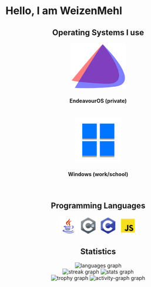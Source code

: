 <div align>
	<h1>Hello, I am WeizenMehl</h1>
</div>
<div align='center'>
	<h2>Operating Systems I use</h2>
</div>

<div align='center'>
    <img src="assets/eos-icon.png" width="150" height="125"/>
    <h4>EndeavourOS (private)</h4>
    <br>
    <img src="assets/windows11-icon.png" width="125" height="125"/>
    <h4>Windows (work/school)</h4>
</div>
<br>
<div align='center'>
	<h2>Programming Languages</h2>
</div>

<div align='center'>
	<img src="assets/java-icon.png" width="50" height="50"/>
	<img src="assets/csharp-icon.png" width="50" height="50"/>
	<img src="assets/c-icon.png" width="50" height="50"/>
	<img src="assets/js-icon.png" width="50" height="50"/>
</div>

<div align="center">
  <h2>Statistics</h2>
  <img src="https://github-readme-stats.vercel.app/api/top-langs?username=WeizenMehl&locale=en&hide_title=false&layout=compact&card_width=320&langs_count=5&theme=gotham&hide_border=true&order=2" height="150" alt="languages graph"  />
  <br>
  <img src="https://streak-stats.demolab.com?user=WeizenMehl&locale=en&mode=daily&theme=rose_pine&hide_border=true&border_radius=5&date_format=n/j%5B/Y%5D&order=3" height="150" alt="streak graph"  />
  <img src="https://github-readme-stats.vercel.app/api?username=WeizenMehl&hide_title=false&hide_rank=false&show_icons=true&include_all_commits=true&count_private=true&disable_animations=false&theme=rose_pine&locale=en&hide_border=true&order=1" height="150" alt="stats graph"  />
  <br>
  <img src="https://github-profile-trophy.vercel.app?username=WeizenMehl&theme=tokyonight&column=-1&row=1&margin-w=8&margin-h=8&no-bg=true&no-frame=true&order=4" height="150" alt="trophy graph"  />
  <img src="https://github-readme-activity-graph.vercel.app/graph?username=WeizenMehl&radius=16&theme=gotham&area=true&order=5&hide_border=true" height="300" alt="activity-graph graph"  />
</div>